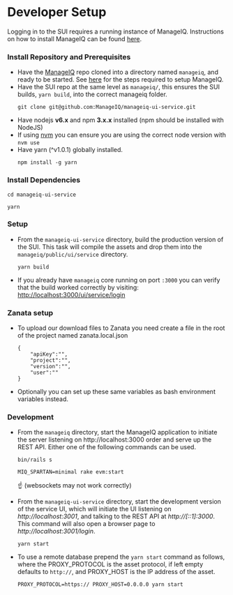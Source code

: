 # Developer Setup

Logging in to the SUI requires a running instance of ManageIQ. Instructions on how to install ManageIQ can be found
[here](https://github.com/ManageIQ/guides/blob/master/developer_setup.md).

### Install Repository and Prerequisites

- Have the [ManageIQ](http://github.com/ManageIQ/manageiq) repo cloned into a
  directory named `manageiq`, and ready to be started. See [here](https://github.com/ManageIQ/guides/blob/master/developer_setup.md)
  for the steps required to setup ManageIQ.
- Have the SUI repo at the same level as `manageiq/`, this ensures the SUI builds, `yarn build`, into the correct manageiq folder.
  ```
  git clone git@github.com:ManageIQ/manageiq-ui-service.git
  ```
- Have nodejs **v6.x** and npm **3.x.x** installed (npm should be installed with NodeJS)
- If using [nvm](https://github.com/creationix/nvm) you can ensure you are using the correct node version with `nvm use`
- Have yarn (^v1.0.1) globally installed.
  ```
  npm install -g yarn
  ```

### Install Dependencies

```
cd manageiq-ui-service
```
```
yarn
```

### Setup

- From the `manageiq-ui-service` directory, build the production version of
  the SUI. This task  will compile the assets and drop them into the `manageiq/public/ui/service` directory.
  ```
  yarn build
  ```
- If you already have `manageiq` core running on port `:3000` you can verify that the build worked correctly by visiting:
	[http://localhost:3000/ui/service/login](http://localhost:3000/ui/service/)

### Zanata setup

- To upload our download files to Zanata you need create a file in the root of the project named zanata.local.json
    ```
    {
        "apiKey":"",
        "project":"",
        "version":"",
        "user":""
    }
    ```
- Optionally you can set up these same variables as bash environment variables instead.

### Development

- From the `manageiq` directory, start the ManageIQ application to initiate the server listening on
http://localhost:3000 order and serve up the REST API.
  Either one of the following commands can be used.
  ```
  bin/rails s
  ```
  ```
  MIQ_SPARTAN=minimal rake evm:start
  ```
  :point_up: (websockets may not work correctly)

- From the `manageiq-ui-service` directory, start the development version of
  the service UI, which will initiate the UI listening on _http://localhost:3001_, and talking to the REST API at
  _http://[::1]:3000_.  This command will also open a browser page to  _http://localhost:3001/login_.
  ```
  yarn start
  ```

- To use a remote database prepend the `yarn start` command as follows, where the PROXY_PROTOCOL is the asset protocol,
if left empty defaults to `http://`, and PROXY_HOST is the IP address of the asset.

    ```
    PROXY_PROTOCOL=https:// PROXY_HOST=0.0.0.0 yarn start
    ```
